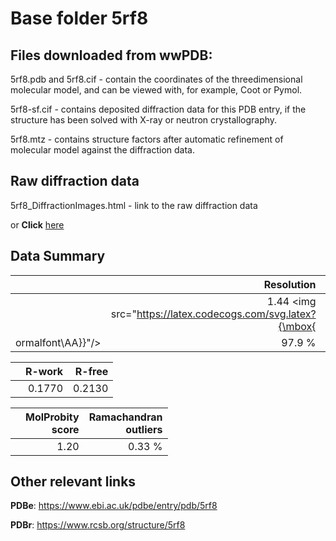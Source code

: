 # Base folder 5rf8

## Files downloaded from wwPDB:

5rf8.pdb and 5rf8.cif - contain the coordinates of the threedimensional molecular model, and can be viewed with, for example, Coot or Pymol.

5rf8-sf.cif - contains deposited diffraction data for this PDB entry, if the structure has been solved with X-ray or neutron crystallography.

5rf8.mtz - contains structure factors after automatic refinement of molecular model against the diffraction data.

## Raw diffraction data

5rf8_DiffractionImages.html - link to the raw diffraction data 

or **Click** [here](https://zenodo.org/record/3731261) 

## Data Summary
|   | Resolution | Completeness| I/sigma |
|---|-------------:|----------------:|--------------:|
|   |1.44 <img src="https://latex.codecogs.com/svg.latex?{\mbox{
ormalfont\AA}}"/>|97.9  %|<img width=50/>6.700|

|   | **R-work**| **R-free**   
|---|-------------:|----------------:|           
||0.1770|0.2130|

|   |**MolProbity<br>score**| **Ramachandran<br>outliers** 
|---|-------------:|----------------:|
||1.20|0.33 %|

## Other relevant links 
**PDBe**:  https://www.ebi.ac.uk/pdbe/entry/pdb/5rf8
 
**PDBr**: https://www.rcsb.org/structure/5rf8 


